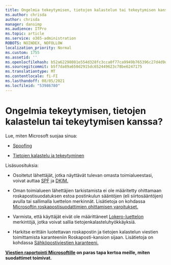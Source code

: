 ```yaml
---
title: Ongelmia tekeytymisen, tietojen kalastelun tai tekeytymisen kanssa?
ms.author: chrisda
author: chrisda
manager: dansimp
ms.audience: ITPro
ms.topic: article
ms.service: o365-administration
ROBOTS: NOINDEX, NOFOLLOW
localization_priority: Normal
ms.custom: 1755
ms.assetid: ''
ms.openlocfilehash: b52a62298081e554d328fc3cca0f77ca9949b765396c27d4d9da247f411d6d2c
ms.sourcegitcommit: b5f7da89a650d2915dc652449623c78be6247175
ms.translationtype: MT
ms.contentlocale: fi-FI
ms.lasthandoff: 08/05/2021
ms.locfileid: "53986780"
---
```

# <a name="issues-with-spoofing-phishing-or-impersonation"></a>Ongelmia tekeytymisen, tietojen kalastelun tai tekeytymisen kanssa?

Lue, miten Microsoft suojaa sinua:

- [Spoofing](https://docs.microsoft.com/microsoft-365/security/office-365-security/anti-spoofing-protection)

- [Tietojen kalastelu ja tekeytyminen](https://docs.microsoft.com/microsoft-365/security/office-365-security/atp-anti-phishing)

Lisäsuosituksia:

- Osoitetut lähettäjät, jotka näyttävät tulevan omasta toimialueestasi, voivat auttaa [SPF](https://docs.microsoft.com/microsoft-365/security/office-365-security/set-up-spf-in-office-365-to-help-prevent-spoofing) ja [DKIM.](https://docs.microsoft.com/microsoft-365/security/office-365-security/use-dkim-to-validate-outbound-email)

- Oman toimialueen lähettäjien tarkistamista ei ole määritetty ohittamaan roskapostisuodatuksen estoa postinkulun sääntöjen (eli siirtosääntöjen) avulla tai sallimalla luettelon merkinnät. Lisätietoja on kohdassa [Microsoftin roskapostisuodattimien ohittamisen varoitukset.](https://docs.microsoft.com/exchange/troubleshoot/antispam/cautions-against-bypassing-spam-filters)

- Varmista, että käyttäjät eivät ole määrittäneet [Lokero-luettelon](https://support.office.com/article/BE1BAEA0-BEAB-4A30-B968-9004332336CE) merkintöjä, jotka voivat sallia tietojenkalasteluhyökkäyksiä.

- Harkitse erittäin luotettavan roskapostin ja tietojen kalastelun viestien toimittamista karanteeniin Roskaposti-kansion sijaan. Lisätietoja on kohdassa [Sähköpostiviestien karanteeni.](https://docs.microsoft.com/microsoft-365/security/office-365-security/quarantine-email-messages)

**[Viestien raportointi Microsoftille](https://support.office.com/article/b5caa9f1-cdf3-4443-af8c-ff724ea719d2) on paras tapa kertoa meille, miten suodattimet toimivat.**
